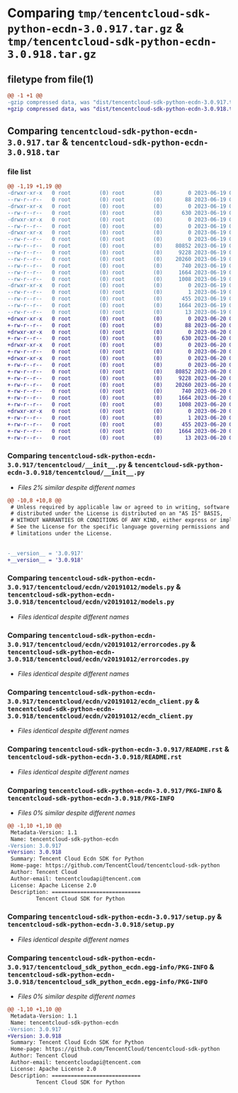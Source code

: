 # Comparing `tmp/tencentcloud-sdk-python-ecdn-3.0.917.tar.gz` & `tmp/tencentcloud-sdk-python-ecdn-3.0.918.tar.gz`

## filetype from file(1)

```diff
@@ -1 +1 @@
-gzip compressed data, was "dist/tencentcloud-sdk-python-ecdn-3.0.917.tar", last modified: Mon Jun 19 00:24:41 2023, max compression
+gzip compressed data, was "dist/tencentcloud-sdk-python-ecdn-3.0.918.tar", last modified: Tue Jun 20 02:39:55 2023, max compression
```

## Comparing `tencentcloud-sdk-python-ecdn-3.0.917.tar` & `tencentcloud-sdk-python-ecdn-3.0.918.tar`

### file list

```diff
@@ -1,19 +1,19 @@
-drwxr-xr-x   0 root         (0) root         (0)        0 2023-06-19 00:24:41.000000 tencentcloud-sdk-python-ecdn-3.0.917/
--rw-r--r--   0 root         (0) root         (0)       88 2023-06-19 00:24:41.000000 tencentcloud-sdk-python-ecdn-3.0.917/setup.cfg
-drwxr-xr-x   0 root         (0) root         (0)        0 2023-06-19 00:24:41.000000 tencentcloud-sdk-python-ecdn-3.0.917/tencentcloud/
--rw-r--r--   0 root         (0) root         (0)      630 2023-06-19 00:24:41.000000 tencentcloud-sdk-python-ecdn-3.0.917/tencentcloud/__init__.py
-drwxr-xr-x   0 root         (0) root         (0)        0 2023-06-19 00:24:41.000000 tencentcloud-sdk-python-ecdn-3.0.917/tencentcloud/ecdn/
--rw-r--r--   0 root         (0) root         (0)        0 2023-06-19 00:24:41.000000 tencentcloud-sdk-python-ecdn-3.0.917/tencentcloud/ecdn/__init__.py
-drwxr-xr-x   0 root         (0) root         (0)        0 2023-06-19 00:24:41.000000 tencentcloud-sdk-python-ecdn-3.0.917/tencentcloud/ecdn/v20191012/
--rw-r--r--   0 root         (0) root         (0)        0 2023-06-19 00:24:41.000000 tencentcloud-sdk-python-ecdn-3.0.917/tencentcloud/ecdn/v20191012/__init__.py
--rw-r--r--   0 root         (0) root         (0)    80852 2023-06-19 00:24:41.000000 tencentcloud-sdk-python-ecdn-3.0.917/tencentcloud/ecdn/v20191012/models.py
--rw-r--r--   0 root         (0) root         (0)     9228 2023-06-19 00:24:41.000000 tencentcloud-sdk-python-ecdn-3.0.917/tencentcloud/ecdn/v20191012/errorcodes.py
--rw-r--r--   0 root         (0) root         (0)    20260 2023-06-19 00:24:41.000000 tencentcloud-sdk-python-ecdn-3.0.917/tencentcloud/ecdn/v20191012/ecdn_client.py
--rw-r--r--   0 root         (0) root         (0)      740 2023-06-19 00:24:41.000000 tencentcloud-sdk-python-ecdn-3.0.917/README.rst
--rw-r--r--   0 root         (0) root         (0)     1664 2023-06-19 00:24:41.000000 tencentcloud-sdk-python-ecdn-3.0.917/PKG-INFO
--rw-r--r--   0 root         (0) root         (0)     1008 2023-06-19 00:24:41.000000 tencentcloud-sdk-python-ecdn-3.0.917/setup.py
-drwxr-xr-x   0 root         (0) root         (0)        0 2023-06-19 00:24:41.000000 tencentcloud-sdk-python-ecdn-3.0.917/tencentcloud_sdk_python_ecdn.egg-info/
--rw-r--r--   0 root         (0) root         (0)        1 2023-06-19 00:24:41.000000 tencentcloud-sdk-python-ecdn-3.0.917/tencentcloud_sdk_python_ecdn.egg-info/dependency_links.txt
--rw-r--r--   0 root         (0) root         (0)      455 2023-06-19 00:24:41.000000 tencentcloud-sdk-python-ecdn-3.0.917/tencentcloud_sdk_python_ecdn.egg-info/SOURCES.txt
--rw-r--r--   0 root         (0) root         (0)     1664 2023-06-19 00:24:41.000000 tencentcloud-sdk-python-ecdn-3.0.917/tencentcloud_sdk_python_ecdn.egg-info/PKG-INFO
--rw-r--r--   0 root         (0) root         (0)       13 2023-06-19 00:24:41.000000 tencentcloud-sdk-python-ecdn-3.0.917/tencentcloud_sdk_python_ecdn.egg-info/top_level.txt
+drwxr-xr-x   0 root         (0) root         (0)        0 2023-06-20 02:39:55.000000 tencentcloud-sdk-python-ecdn-3.0.918/
+-rw-r--r--   0 root         (0) root         (0)       88 2023-06-20 02:39:55.000000 tencentcloud-sdk-python-ecdn-3.0.918/setup.cfg
+drwxr-xr-x   0 root         (0) root         (0)        0 2023-06-20 02:39:55.000000 tencentcloud-sdk-python-ecdn-3.0.918/tencentcloud/
+-rw-r--r--   0 root         (0) root         (0)      630 2023-06-20 02:39:55.000000 tencentcloud-sdk-python-ecdn-3.0.918/tencentcloud/__init__.py
+drwxr-xr-x   0 root         (0) root         (0)        0 2023-06-20 02:39:55.000000 tencentcloud-sdk-python-ecdn-3.0.918/tencentcloud/ecdn/
+-rw-r--r--   0 root         (0) root         (0)        0 2023-06-20 02:39:55.000000 tencentcloud-sdk-python-ecdn-3.0.918/tencentcloud/ecdn/__init__.py
+drwxr-xr-x   0 root         (0) root         (0)        0 2023-06-20 02:39:55.000000 tencentcloud-sdk-python-ecdn-3.0.918/tencentcloud/ecdn/v20191012/
+-rw-r--r--   0 root         (0) root         (0)        0 2023-06-20 02:39:55.000000 tencentcloud-sdk-python-ecdn-3.0.918/tencentcloud/ecdn/v20191012/__init__.py
+-rw-r--r--   0 root         (0) root         (0)    80852 2023-06-20 02:39:55.000000 tencentcloud-sdk-python-ecdn-3.0.918/tencentcloud/ecdn/v20191012/models.py
+-rw-r--r--   0 root         (0) root         (0)     9228 2023-06-20 02:39:55.000000 tencentcloud-sdk-python-ecdn-3.0.918/tencentcloud/ecdn/v20191012/errorcodes.py
+-rw-r--r--   0 root         (0) root         (0)    20260 2023-06-20 02:39:55.000000 tencentcloud-sdk-python-ecdn-3.0.918/tencentcloud/ecdn/v20191012/ecdn_client.py
+-rw-r--r--   0 root         (0) root         (0)      740 2023-06-20 02:39:55.000000 tencentcloud-sdk-python-ecdn-3.0.918/README.rst
+-rw-r--r--   0 root         (0) root         (0)     1664 2023-06-20 02:39:55.000000 tencentcloud-sdk-python-ecdn-3.0.918/PKG-INFO
+-rw-r--r--   0 root         (0) root         (0)     1008 2023-06-20 02:39:55.000000 tencentcloud-sdk-python-ecdn-3.0.918/setup.py
+drwxr-xr-x   0 root         (0) root         (0)        0 2023-06-20 02:39:55.000000 tencentcloud-sdk-python-ecdn-3.0.918/tencentcloud_sdk_python_ecdn.egg-info/
+-rw-r--r--   0 root         (0) root         (0)        1 2023-06-20 02:39:55.000000 tencentcloud-sdk-python-ecdn-3.0.918/tencentcloud_sdk_python_ecdn.egg-info/dependency_links.txt
+-rw-r--r--   0 root         (0) root         (0)      455 2023-06-20 02:39:55.000000 tencentcloud-sdk-python-ecdn-3.0.918/tencentcloud_sdk_python_ecdn.egg-info/SOURCES.txt
+-rw-r--r--   0 root         (0) root         (0)     1664 2023-06-20 02:39:55.000000 tencentcloud-sdk-python-ecdn-3.0.918/tencentcloud_sdk_python_ecdn.egg-info/PKG-INFO
+-rw-r--r--   0 root         (0) root         (0)       13 2023-06-20 02:39:55.000000 tencentcloud-sdk-python-ecdn-3.0.918/tencentcloud_sdk_python_ecdn.egg-info/top_level.txt
```

### Comparing `tencentcloud-sdk-python-ecdn-3.0.917/tencentcloud/__init__.py` & `tencentcloud-sdk-python-ecdn-3.0.918/tencentcloud/__init__.py`

 * *Files 2% similar despite different names*

```diff
@@ -10,8 +10,8 @@
 # Unless required by applicable law or agreed to in writing, software
 # distributed under the License is distributed on an "AS IS" BASIS,
 # WITHOUT WARRANTIES OR CONDITIONS OF ANY KIND, either express or implied.
 # See the License for the specific language governing permissions and
 # limitations under the License.
 
 
-__version__ = '3.0.917'
+__version__ = '3.0.918'
```

### Comparing `tencentcloud-sdk-python-ecdn-3.0.917/tencentcloud/ecdn/v20191012/models.py` & `tencentcloud-sdk-python-ecdn-3.0.918/tencentcloud/ecdn/v20191012/models.py`

 * *Files identical despite different names*

### Comparing `tencentcloud-sdk-python-ecdn-3.0.917/tencentcloud/ecdn/v20191012/errorcodes.py` & `tencentcloud-sdk-python-ecdn-3.0.918/tencentcloud/ecdn/v20191012/errorcodes.py`

 * *Files identical despite different names*

### Comparing `tencentcloud-sdk-python-ecdn-3.0.917/tencentcloud/ecdn/v20191012/ecdn_client.py` & `tencentcloud-sdk-python-ecdn-3.0.918/tencentcloud/ecdn/v20191012/ecdn_client.py`

 * *Files identical despite different names*

### Comparing `tencentcloud-sdk-python-ecdn-3.0.917/README.rst` & `tencentcloud-sdk-python-ecdn-3.0.918/README.rst`

 * *Files identical despite different names*

### Comparing `tencentcloud-sdk-python-ecdn-3.0.917/PKG-INFO` & `tencentcloud-sdk-python-ecdn-3.0.918/PKG-INFO`

 * *Files 0% similar despite different names*

```diff
@@ -1,10 +1,10 @@
 Metadata-Version: 1.1
 Name: tencentcloud-sdk-python-ecdn
-Version: 3.0.917
+Version: 3.0.918
 Summary: Tencent Cloud Ecdn SDK for Python
 Home-page: https://github.com/TencentCloud/tencentcloud-sdk-python
 Author: Tencent Cloud
 Author-email: tencentcloudapi@tencent.com
 License: Apache License 2.0
 Description: ============================
         Tencent Cloud SDK for Python
```

### Comparing `tencentcloud-sdk-python-ecdn-3.0.917/setup.py` & `tencentcloud-sdk-python-ecdn-3.0.918/setup.py`

 * *Files identical despite different names*

### Comparing `tencentcloud-sdk-python-ecdn-3.0.917/tencentcloud_sdk_python_ecdn.egg-info/PKG-INFO` & `tencentcloud-sdk-python-ecdn-3.0.918/tencentcloud_sdk_python_ecdn.egg-info/PKG-INFO`

 * *Files 0% similar despite different names*

```diff
@@ -1,10 +1,10 @@
 Metadata-Version: 1.1
 Name: tencentcloud-sdk-python-ecdn
-Version: 3.0.917
+Version: 3.0.918
 Summary: Tencent Cloud Ecdn SDK for Python
 Home-page: https://github.com/TencentCloud/tencentcloud-sdk-python
 Author: Tencent Cloud
 Author-email: tencentcloudapi@tencent.com
 License: Apache License 2.0
 Description: ============================
         Tencent Cloud SDK for Python
```


